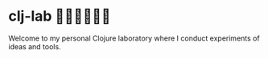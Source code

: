 # clj-lab 🧑‍🔬🥽🧪🥼🔬

Welcome to my personal Clojure laboratory where I conduct experiments of ideas and tools.
